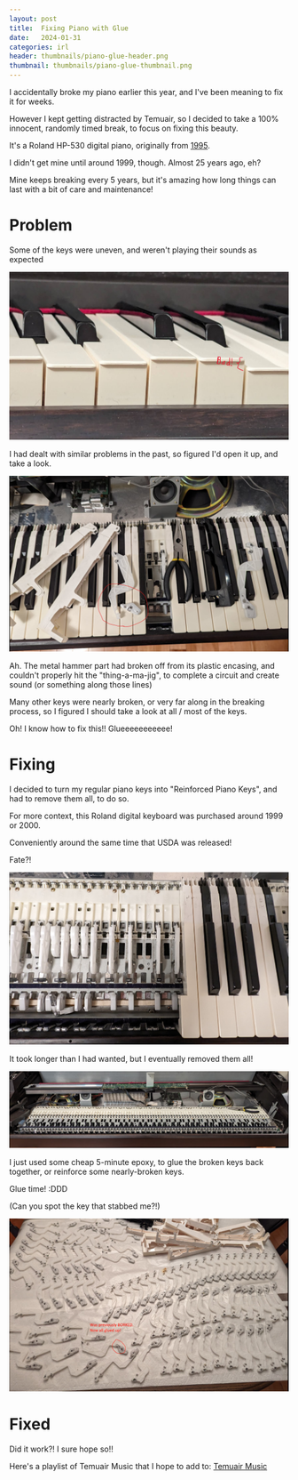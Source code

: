 ```yaml
---
layout: post
title:  Fixing Piano with Glue
date:   2024-01-31
categories: irl
header: thumbnails/piano-glue-header.png
thumbnail: thumbnails/piano-glue-thumbnail.png
---
```


I accidentally broke my piano earlier this year, and I've been meaning to fix it for weeks.

However I kept getting distracted by Temuair, so I decided to take a 100% innocent, randomly timed break, to focus on fixing this beauty.

It's a Roland HP-530 digital piano, originally from [1995](https://cdn.roland.com/assets/media/pdf/HP-530_330_OM.pdf).

I didn't get mine until around 1999, though. Almost 25 years ago, eh?

Mine keeps breaking every 5 years, but it's amazing how long things can last with a bit of care and maintenance!

# Problem

Some of the keys were uneven, and weren't playing their sounds as expected

![Uneven Keys](/assets/img/irl/piano-glue/uneven-keys.png)

I had dealt with similar problems in the past, so figured I'd open it up, and take a look.

![Broken Hammer](/assets/img/irl/piano-glue/broken-hammer.png)

Ah. The metal hammer part had broken off from its plastic encasing, and couldn't properly hit the "thing-a-ma-jig", to complete a circuit and create sound (or something along those lines)

Many other keys were nearly broken, or very far along in the breaking process, so I figured I should take a look at all / most of the keys.

Oh! I know how to fix this!! Glueeeeeeeeeee!

# Fixing

I decided to turn my regular piano keys into "Reinforced Piano Keys", and had to remove them all, to do so.

For more context, this Roland digital keyboard was purchased around 1999 or 2000.

Conveniently around the same time that USDA was released!

Fate?!

![Removing Keys](/assets/img/irl/piano-glue/most-keys-removed.png)

It took longer than I had wanted, but I eventually removed them all!

![All Keys Removed](/assets/img/irl/piano-glue/all-keys-removed.png)

I just used some cheap 5-minute epoxy, to glue the broken keys back together, or reinforce some nearly-broken keys.

Glue time! :DDD

(Can you spot the key that stabbed me?!)

![Glue Time](/assets/img/irl/piano-glue/glue-time.png)


# Fixed

Did it work?! I sure hope so!!

Here's a playlist of Temuair Music that I hope to add to: [Temuair Music](https://www.youtube.com/watch?v=8GWSxaos-ME&list=PL6LD2x2A2qLFEAd6xN69dE-YgEIrYOFZw)



